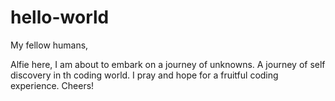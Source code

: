 # hello-world

My fellow humans,

Alfie here, I am about to embark on a journey of unknowns. A journey of self discovery in th coding world. I pray and hope for a fruitful coding experience. Cheers!
